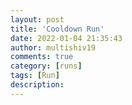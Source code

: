 ```yaml
---
layout: post
title: 'Cooldown Run'
date: 2022-01-04 21:35:43
author: multishiv19
comments: true
category: [runs]
tags: [Run]
description: 
---
```


<div width='100%' class='strava-embed-placeholder' data-embed-type='activity' data-embed-id='6469976025'></div>
<script src='https://strava-embeds.com/embed.js'></script>
